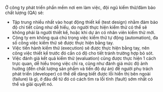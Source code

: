 Ở công ty phát triển phần mềm nơi em làm việc, đội ngũ kiểm thử/đảm bảo chất lượng (QA) sẽ:
- Tập trung nhiều nhất vào hoạt động thiết kế (test design) nhằm đảm bảo độ chi tiết cũng như dễ hiểu, do người thực hiện kiểm thử có thể sẽ không phải là người thiết kế, hoặc khi dự án có nhân viên kiểm thử mới.
- Công ty em không quá chú trọng việc kiểm thử tự động (automation), đa số công việc kiểm thử sẽ được thực hiện bằng tay.
- Việc tiến hành kiểm thử (execution) sẽ được thực hiện bằng tay, nên công việc thiết kế trước đó cần có độ cho tiết tránh trường hợp bỏ sót.
- Việc đánh giá kết quả kiểm thử (evaluation) cũng được thực hiện 1 cách trực quan, dễ hiểu trong việc chỉ ra, cũng như đánh giá mức độ ảnh hưởng (đến chất lượng sản phẩm và tiến độ dự án) để người phụ trách phát triển (developer) có thể dễ dàng biết được lỗi hiển thị bên ngoài (failure) là gì, ở đâu để từ đó có cách tìm ra lỗi tĩnh (fault) sớm nhất có thể và giải quyết nó.